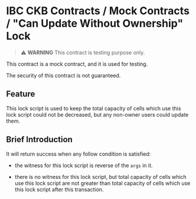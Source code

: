 # IBC CKB Contracts / Mock Contracts / "Can Update Without Ownership" Lock

> :warning: **WARNING** This contract is testing purpose only.

This contract is a mock contract, and it is used for testing.

The security of this contract is not guaranteed.

## Feature

This lock script is used to keep the total capacity of cells which use this
lock script could not be decreased, but any non-owner users could update
them.

## Brief Introduction

It will return success when any follow condition is satisfied:

- the witness for this lock script is reverse of the `args` in it.

- there is no witness for this lock script, but total capacity of cells
  which use this lock script are not greater than total capacity of cells
  which use this lock script after this transaction.
